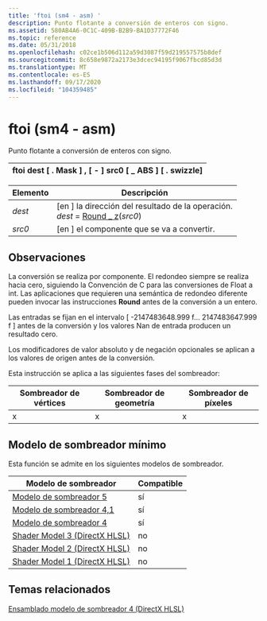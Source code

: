 ```yaml
---
title: 'ftoi (sm4 - asm) '
description: Punto flotante a conversión de enteros con signo.
ms.assetid: 580AB4A6-0C1C-409B-B2B9-BA1D37772F46
ms.topic: reference
ms.date: 05/31/2018
ms.openlocfilehash: c02ce1b506d112a59d3087f59d219557575b8def
ms.sourcegitcommit: 8c658e9872a2173e3dcec94195f9067fbcd85d3d
ms.translationtype: MT
ms.contentlocale: es-ES
ms.lasthandoff: 09/17/2020
ms.locfileid: "104359485"
---
```

# <a name="ftoi-sm4---asm"></a>ftoi (sm4 - asm) 

Punto flotante a conversión de enteros con signo.

| ftoi dest \[ . Mask \] , \[ - \] src0 \[ \_ ABS \] \[ . swizzle\] |
|-|

| Elemento | Descripción |
|-|-|
| <span id="dest"></span><span id="DEST"></span>*dest*<br/> | \[en \] la dirección del resultado de la operación.<br/> *dest*  =  [Round \_ z](round-z--sm4---asm-.md)(*src0*)<br/> |
| <span id="src0"></span><span id="SRC0"></span>*src0*<br/> | \[en \] el componente que se va a convertir.<br/> |

## <a name="remarks"></a>Observaciones

La conversión se realiza por componente. El redondeo siempre se realiza hacia cero, siguiendo la Convención de C para las conversiones de Float a int. Las aplicaciones que requieren una semántica de redondeo diferente pueden invocar las instrucciones **Round** antes de la conversión a un entero.

Las entradas se fijan en el intervalo \[ -2147483648.999 f... 2147483647.999 f \] antes de la conversión y los valores Nan de entrada producen un resultado cero.

Los modificadores de valor absoluto y de negación opcionales se aplican a los valores de origen antes de la conversión.

Esta instrucción se aplica a las siguientes fases del sombreador:

| Sombreador de vértices | Sombreador de geometría | Sombreador de píxeles |
|-|-|-|
| x | x | x |

## <a name="minimum-shader-model"></a>Modelo de sombreador mínimo

Esta función se admite en los siguientes modelos de sombreador.

| Modelo de sombreador | Compatible |
|-|-|
| [Modelo de sombreador 5](d3d11-graphics-reference-sm5.md) | sí |
| [Modelo de sombreador 4,1](dx-graphics-hlsl-sm4.md) | sí |
| [Modelo de sombreador 4](dx-graphics-hlsl-sm4.md) | sí |
| [Shader Model 3 (DirectX HLSL)](dx-graphics-hlsl-sm3.md) | no |
| [Shader Model 2 (DirectX HLSL)](dx-graphics-hlsl-sm2.md) | no |
| [Shader Model 1 (DirectX HLSL)](dx-graphics-hlsl-sm1.md) | no |

## <a name="related-topics"></a>Temas relacionados

[Ensamblado modelo de sombreador 4 (DirectX HLSL)](dx-graphics-hlsl-sm4-asm.md)
